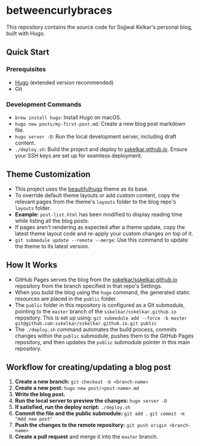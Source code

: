 # betweencurlybraces

This repository contains the source code for Sojjwal Kelkar's personal blog, built with Hugo.

## Quick Start

### Prerequisites
*   [Hugo](https://gohugo.io/installation/) (extended version recommended)
*   Git

### Development Commands
*   `brew install hugo`: Install Hugo on macOS.
*   `hugo new posts/my-first-post.md`: Create a new blog post markdown file.
*   `hugo server -D`: Run the local development server, including draft content.
*   `./deploy.sh`: Build the project and deploy to [sskelkar.github.io](https://github.com/sskelkar/sskelkar.github.io). Ensure your SSH keys are set up for seamless deployment.

## Theme Customization

*   This project uses the [beautifulhugo](https://github.com/halogenica/beautifulhugo) theme as its base.
*   To override default theme layouts or add custom content, copy the relevant pages from the theme's `layouts` folder to the blog repo's `layouts` folder.
*   **Example:** `post-list.html` has been modified to display reading time while listing all the blog posts.
*   If pages aren't rendering as expected after a theme update, copy the latest theme layout code and re-apply your custom changes on top of it.
*   `git submodule update --remote --merge`: Use this command to update the theme to its latest version.

## How It Works

*   GitHub Pages serves the blog from the [sskelkar/sskelkar.github.io](https://github.com/sskelkar/sskelkar.github.io) repository from the branch specified in that repo's Settings.
*   When you build the blog using the `hugo` command, the generated static resources are placed in the `public` folder.
*   The `public` folder in this repository is configured as a Git submodule, pointing to the `master` branch of the `sskelkar/sskelkar.github.io` repository. This is set up using:
    `git submodule add --force -b master git@github.com:sskelkar/sskelkar.github.io.git public`
*   The `./deploy.sh` command automates the build process, commits changes within the `public` submodule, pushes them to the GitHub Pages repository, and then updates the `public` submodule pointer in this main repository.

## Workflow for creating/updating a blog post

1.  **Create a new branch:**
    `git checkout -b <branch-name>`
2.  **Create a new post:**
    `hugo new post/<post-name>.md`
3.  **Write the blog post.**
4.  **Run the local server to preview the changes:**
    `hugo server -D`
5.  **If satisfied, run the deploy script:**
    `./deploy.sh`
6.  **Commit the file and the public submodule:**
    `git add .`
    `git commit -m "Add new post"`
7.  **Push the changes to the remote repository:**
    `git push origin <branch-name>`
8.  **Create a pull request** and merge it into the `master` branch.